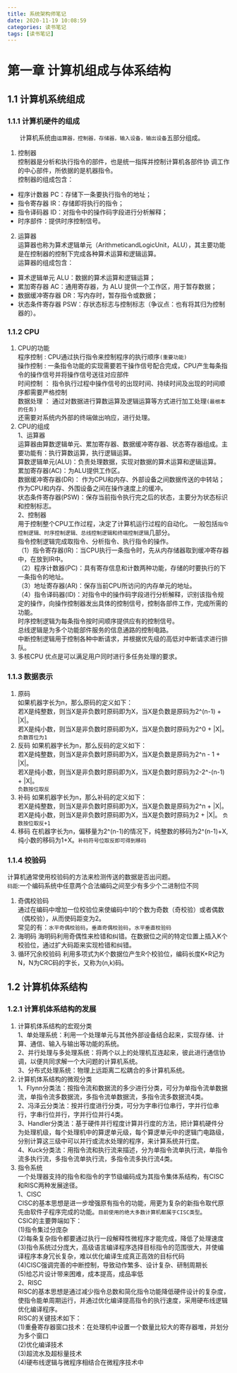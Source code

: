 ```yaml
---
title: 系统架构师笔记
date: 2020-11-19 10:08:59
categories: 读书笔记
tags: [读书笔记]
---
```


# 第一章 计算机组成与体系结构
## 1.1 计算机系统组成
###  1.1.1 计算机硬件的组成  
&emsp;&emsp;计算机系统由`运算器，控制器，存储器，输入设备，输出设备`五部分组成。
1. 控制器  
控制器是分析和执行指令的部件，也是统一指挥并控制计算机各部件协
调工作的中心部件，所依据的是机器指令。  
控制器的组成包含：
* 程序计数器 PC：存储下一条要执行指令的地址；
* 指令寄存器 IR：存储即将执行的指令；
* 指令译码器 ID：对指令中的操作码字段进行分析解释；
* 时序部件：提供时序控制信号。
2. 运算器  
运算器也称为算术逻辑单元（ArithmeticandLogicUnit，ALU），其主要功能是在控制器的控制下完成各种算术运算和逻辑运算。  
运算器的组成包含：
* 算术逻辑单元 ALU：数据的算术运算和逻辑运算；
* 累加寄存器 AC：通用寄存器，为 ALU 提供一个工作区，用于暂存数据；
* 数据缓冲寄存器 DR：写内存时，暂存指令或数据；
* 状态条件寄存器 PSW：存状态标志与控制标志（争议点：也有将其归为控制器的）。

### 1.1.2 CPU  
1. CPU的功能  
程序控制    :   CPU通过执行指令来控制程序的执行顺序`(重要功能)`  
操作控制    :   一条指令功能的实现需要若干操作信号配合完成，CPU产生每条指令的操作信号并将操作信号送往对应部件  
时间控制    ：  指令执行过程中操作信号的出现时间、持续时间及出现的时间顺序都需要严格控制  
数据处理    ：  通过对数据进行算数运算及逻辑运算等方式进行加工处理`(最根本的任务)`  
还需要对系统内外部的终端做出响应，进行处理。
2. CPU的组成  
1、运算器  
运算器由算数逻辑单元、累加寄存器、数据缓冲寄存器、状态寄存器组成。主要功能有：执行算数运算，执行逻辑运算。  
算数逻辑单元(ALU)：负责处理数据，实现对数据的算术运算和逻辑运算。  
累加寄存器(AC)：为ALU提供工作区。  
数据缓冲寄存器(DR)： 作为CPU和内存、外部设备之间数据传送的中转站；作为CPU和内存、外围设备之间在操作速度上的缓冲。  
状态条件寄存器(PSW)：保存当前指令执行完之后的状态，主要分为状态标识和控制标志。  
2、控制器   
用于控制整个CPU工作过程，决定了计算机运行过程的自动化。 一般包括`指令控制逻辑、时序控制逻辑、总线控制逻辑和终端控制逻辑`几部分。    
指令控制逻辑完成取指令、分析指令、执行指令的操作。  
（1）指令寄存器(IR)：当CPU执行一条指令时，先从内存储器取到缓冲寄存器中，在放到IR中。    
（2）程序计数器(PC)：具有寄存信息和计数两种功能，存储的时要执行的下一条指令的地址。  
（3）地址寄存器(AR)：保存当前CPU所访问的内存单元的地址。  
（4）指令译码器(ID)：对指令中的操作码字段进行分析解释，识别该指令规定的操作，向操作控制器发出具体的控制信号，控制各部件工作，完成所需的功能。  
时序控制逻辑为每条指令按时间顺序提供应有的控制信号。  
总线逻辑是为多个功能部件服务的信息通路的控制电路。  
中断控制逻辑用于控制各种中断请求，并根据优先级的高低对中断请求进行排队。  
3. 多核CPU
优点是可以满足用户同时进行多任务处理的要求。

### 1.1.3 数据表示
1. 原码  
如果机器字长为n，那么原码的定义如下：  
若X是纯整数，则当X是非负数时原码即为X，当X是负数是原码为2^(n-1) + |X|。  
若X是纯小数，则当X是非负数时原码即为X，当X是负数时原码为2^0 + |X|。  
`负数首位为1`
2. 反码
如果机器字长为n，那么反码的定义如下：  
若X是纯整数，则当X是非负数时原码即为X，当X是负数是原码为2^n - 1 + |X|。  
若X是纯小数，则当X是非负数时原码即为X，当X是负数时原码为2-2^-(n-1) + |X|。  
`负数按位取反`
3. 补码
如果机器字长为n，那么补码的定义如下：  
若X是纯整数，则当X是非负数时原码即为X，当X是负数是原码为2^n + |X|。  
若X是纯小数，则当X是非负数时原码即为X，当X是负数时原码为2 + |X|。 
`负数按位取反+1`
4. 移码
在机器字长为n，偏移量为2^(n-1)的情况下，纯整数的移码为2^(n-1)+X,纯小数的移码为1+X。`补码符号位取反即可得到移码`  

### 1.1.4 校验码
计算机通常使用校验码的方法来检测传送的数据是否出问题。  
`码距`:一个编码系统中任意两个合法编码之间至少有多少个二进制位不同  
1. 奇偶校验码  
通过在编码中增加一位校验位来使编码中1的个数为奇数（奇校验）或者偶数（偶校验），从而使码距变为2。  
常见的有：`水平奇偶校验码`，`垂直奇偶校验码`，`水平垂直校验码`
2. 海明码
海明码利用奇偶性来检错和纠错。在数据位之间的特定位置上插入K个校验位，通过扩大码距来实现检错和纠错。
3. 循环冗余校验码
利用多项式为K个数据位产生R个校验位，编码长度K+R记为N，N为CRC码的字长，又称为(n,k)码。  


## 1.2 计算机体系结构
### 1.2.1 计算机体系结构的发展
1. 计算机体系结构的宏观分类  
1、单处理系统：利用一个处理单元与其他外部设备结合起来，实现存储、计算、通信、输入与输出等功能的系统。  
2、并行处理与多处理系统：将两个以上的处理机互连起来，彼此进行通信协调，以便共同求解一个大问题的计算机系统。  
3、分布式处理系统：物理上远距离二松耦合的多计算机系统。  
2. 计算机体系结构的微观分类  
1、Flynn分类法：按指令流和数据流的多少进行分类，可分为单指令流单数据流，单指令流多数据流，多指令流单数据流，多指令流多数据流4类。  
2、冯泽云分类法：按并行度进行分类，可分为字串行位串行，字并行位串行，字串行位并行，字并行位并行4类。  
3、Handler分类法：基于硬件并行程度计算并行度的方法，把计算机硬件分为处理机级，每个处理机中的算逻单元级，每个算逻单元中的逻辑门电路级，分别计算这三级中可以并行或流水处理的程序，来计算系统并行度。  
4、Kuck分类法：用指令流和执行流来描述，分为单指令流单执行流，单指令流多执行流，多指令流单执行流，多指令流多执行流4类。  
3. 指令系统  
一个处理器支持的指令和指令的字节级编码成为其指令集体系结构，有CISC和RISC两种发展途径。  
1、CISC  
CISC的基本思想是进一步增强原有指令的功能，用更为复杂的新指令取代原先由软件子程序完成的功能。`目前使用的绝大多数计算机都属于CISC类型`。  
CSIC的主要弊端如下：  
(1)指令集过分庞杂    
(2)每条复杂指令都要通过执行一段解释性微程序才能完成，降低了处理速度  
(3)指令系统过分庞大，高级语言编译程序选择目标指令的范围很大，并使编译程序本身冗长复杂，难以优化编译生成真正高效的目标代码  
(4)CISC强调完善的中断控制，导致动作繁多、设计复杂、研制周期长  
(5)给芯片设计带来困难，成本提高，成品率低  
2、RISC  
RISC的基本思想是通过减少指令总数和简化指令功能降低硬件设计的复杂度，使指令能单周期运行，并通过优化编译提高指令的执行速度，采用硬布线逻辑优化编译程序。  
RISC的关键技术如下：  
(1)重叠寄存器窗口技术：在处理机中设置一个数量比较大的寄存器堆，并划分为多个窗口  
(2)优化编译技术  
(3)超流水及超标量技术  
(4)硬布线逻辑与微程序相结合在微程序技术中






